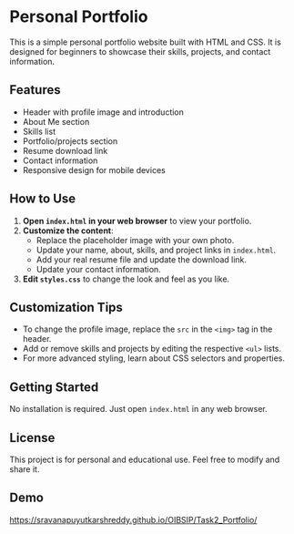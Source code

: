 # Personal Portfolio

This is a simple personal portfolio website built with HTML and CSS. It is designed for beginners to showcase their skills, projects, and contact information.

## Features
- Header with profile image and introduction
- About Me section
- Skills list
- Portfolio/projects section
- Resume download link
- Contact information
- Responsive design for mobile devices

## How to Use
1. **Open `index.html` in your web browser** to view your portfolio.
2. **Customize the content**:
   - Replace the placeholder image with your own photo.
   - Update your name, about, skills, and project links in `index.html`.
   - Add your real resume file and update the download link.
   - Update your contact information.
3. **Edit `styles.css`** to change the look and feel as you like.

## Customization Tips
- To change the profile image, replace the `src` in the `<img>` tag in the header.
- Add or remove skills and projects by editing the respective `<ul>` lists.
- For more advanced styling, learn about CSS selectors and properties.

## Getting Started
No installation is required. Just open `index.html` in any web browser.

## License
This project is for personal and educational use. Feel free to modify and share it. 
## Demo
 https://sravanapuyutkarshreddy.github.io/OIBSIP/Task2_Portfolio/
 
